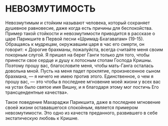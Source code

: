 # НЕВОЗМУТИМОСТЬ

Невозмутимым и стойким называют человека, который сохраняет душевное равновесие, даже когда есть причины для беспокойства. Пример такой стойкости и невозмутимости приводится в рассказе о царе Парикшите в Первой песни «Шримад-Бхагаватам» (19-15). Обращаясь к мудрецам, окружавшим царя в час его смерти, он говорит: « Дорогие брахманы, пожалуйста, всегда считайте меня своим покорным слугой. Я пришел на берег Ганги только для того, чтобы принести свое сердце и душу к лотосным стопам Господа Кришны. Поэтому прошу вас, благословите меня, чтобы мать-Ганга осталась довольна мной. Пусть на меня падет проклятие, произнесенное сыном брахмана, — я ничего не имею против этого. Единственное, о чем я прошу вас, — это чтобы в последнее мгновение моей жизни у всех вас на устах было святое имя Вишну, и я благодаря этому мог постичь Его трансцендентные качества».

Такое поведение Махараджи Парикшита, даже в последнее мгновение своей жизни остававшегося спокойным, является примером невозмутимости. Это одно из качеств преданного, развившего в себе экстатическую любовь к Кришне.
